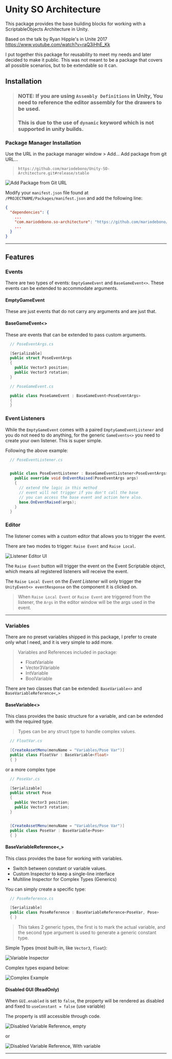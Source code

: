 # Unity SO Architecture

This package provides the base building blocks for working with a ScriptableObjects Architecture in Unity.

Based on the talk by Ryan Hipple's in Unite 2017 https://www.youtube.com/watch?v=raQ3iHhE_Kk

I put together this package for reusability to meet my needs and later decided to make it public. This was not meant to be a package that covers all possible scenarios, but to be extendable so it can.

## Installation

> ### NOTE: If you are using `Assembly Definitions` in Unity, You need to reference the editor assembly for the drawers to be used.
>
> ### This is due to the use of `dynamic` keyword which is not supported in unity builds.

### Package Manager Installation

Use the URL in the package manager window > Add... Add package from git URL...

> `https://github.com/mariodebono/Unity-SO-Architecture.git#release/stable`

![Add Package from Git URL](./Documentation~/Resources/Add%20package%20from%20gitURL.jpg)

Modify your `manifest.json` file found at `/PROJECTNAME/Packages/manifest.json` and add the following line:

```json
{
  "dependencies": {
    ...
    "com.mariodebono.so-architecture": "https://github.com/mariodebono/Unity-SO-Architecture.git#release/stable",
    ...
  }
}
```

---

## Features

### **Events**

There are two types of events: `EmptyGameEvent` and `BaseGameEvent<>`. These events can be extended to accommodate arguments.

#### **EmptyGameEvent**

These are just events that do not carry any arguments and are just that.

#### **BaseGameEvent<>**

These are events that can be extended to pass custom arguments.

```csharp
  // PoseEventArgs.cs

  [Serializable]
  public struct PoseEventArgs
  {
    public Vector3 position;
    public Vector3 rotation;
  }
```

```csharp
  // PoseGameEvent.cs

  public class PoseGameEvent : BaseGameEvent<PoseEventArgs>
  {
  }
```

### **Event Listeners**

While the `EmptyGameEvent` comes with a paired `EmptyGameEventListener` and you do not need to do anything, for the generic `GameEvents<>` you need to create your own listener. This is super simple.

Following the above example:

```csharp
  // PoseEventListener.cs


  public class PoseEventListener : BaseGameEventListener<PoseEventArgs> {
    public override void OnEventRaised(PoseEventArgs args)
    {
      // extend the logic in this method
      // event will not trigger if you don't call the base
      // you can access the base event and action here also.
      base.OnEventRaised(args);
    }
  }
```

### **Editor**

The listener comes with a custom editor that allows you to trigger the event.

There are two modes to trigger: `Raise Event` and `Raise Local`.

![Listener Editor UI](./Documentation~/Resources/Listener%20Editor%20UI.jpg)

The `Raise Event` button will trigger the event on the Event Scriptable object, which means all registered listeners will receive the event.

The `Raise Local Event` on the _Event Listener_ will only trigger the `UnityEvent<> eventResponse` on the component it is clicked on.

> When `Raise Local Event` or `Raise Event` are triggered from the listener, the `Args` in the editor window will be the args used in the event.

---

### **Variables**

There are no preset variables shipped in this package, I prefer to create only what I need, and it is very simple to add more.

> Variables and References included in package:
>
> - FloatVariable
> - Vector3Variable
> - IntVariable
> - BoolVariable

There are two classes that can be extended: `BaseVariable<>` and `BaseVariableReference<,>`

#### **BaseVariable<>**

This class provides the basic structure for a variable, and can be extended with the required type.

> Types can be any struct type to handle complex values.

```csharp
  // FloatVar.cs

  [CreateAssetMenu(menuName = "Variables/Pose Var")]
  public class FloatVar : BaseVariable<float>
  { }
```

or a more complex type

```csharp
  // PoseVar.cs

  [Serializable]
  public struct Pose
  {
    public Vector3 position;
    public Vector3 rotation;
  }


  [CreateAssetMenu(menuName = "Variables/Pose Var")]
  public class PoseVar : BaseVariable<Pose>
  { }
```

#### **BaseVariableReference<,>**

This class provides the base for working with variables.

- Switch between constant or variable values.
- Custom Inspector to keep a single-line interface
- Multiline Inspector for Complex Types (Generics)

You can simply create a specific type:

```csharp
  // PoseReference.cs

  [Serializable]
  public class PoseReference : BaseVariableReference<PoseVar, Pose>
  { }
```

> This takes 2 generic types, the first is to mark the actual variable, and the second type argument is used to generate a generic constant type.

Simple Types (most built-in, like `Vector3`, `float`):

![Variable Inspector](./Documentation~/Resources/Variables%20Editor%20UI.jpg)

Complex types expand below:

![Complex Example](./Documentation~/Resources/Complex%20Variable%20UI.jpg)

#### **Disabled GUI (ReadOnly)**

When `GUI.enabled` is set to `false`, the property will be rendered as disabled and fixed to `useConstant = false` (use variable)

The property is still accessible through code.

![Disabled Variable Reference, empty](./Documentation~/Resources/Disabled%20Variable%20Reference.png)

or

![Disabled Variable Reference, With variable](./Documentation~/Resources/Disabled%20Variable%20Reference%2Bvariable.png)

---
